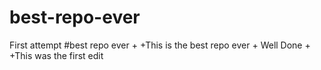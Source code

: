 # best-repo-ever
First attempt
#best repo ever
+
+This is the best repo ever
+
Well Done
+
+This was the first edit
